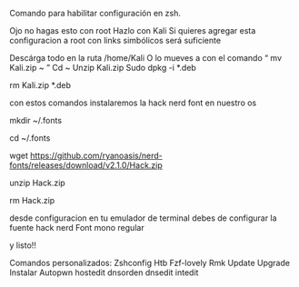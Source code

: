 Comando para habilitar configuración en zsh.

Ojo no hagas esto con root
Hazlo con Kali
Si quieres agregar esta configuracion a root con links simbólicos será suficiente

Descárga todo en la ruta /home/Kali
O lo mueves a con el comando “ mv  Kali.zip  ~  ”
Cd  ~
Unzip  Kali.zip
Sudo  dpkg  -i  *.deb

rm  Kali.zip  *.deb


con estos comandos instalaremos la hack nerd font en nuestro os

mkdir   ~/.fonts

cd     ~/.fonts

wget https://github.com/ryanoasis/nerd-fonts/releases/download/v2.1.0/Hack.zip

unzip Hack.zip

rm Hack.zip

desde configuracion en tu  emulador de terminal debes de configurar la fuente hack nerd Font mono regular 

y listo!!

Comandos personalizados:
Zshconfig
Htb
Fzf-lovely
Rmk
Update
Upgrade
Instalar
Autopwn
hostedit
dnsorden
dnsedit
intedit
